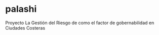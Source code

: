 palashi
=======

Proyecto La Gestión del Riesgo de como el factor de gobernabilidad en Ciudades Costeras

